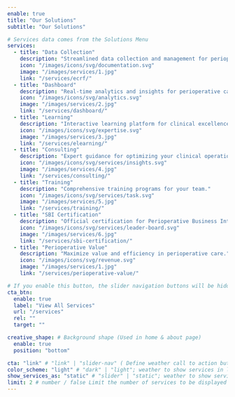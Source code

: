 ```yaml
---
enable: true
title: "Our Solutions"
subtitle: "Our Solutions"

# Services data comes from the Solutions Menu
services:
  - title: "Data Collection"
    description: "Streamlined data collection and management for perioperative, precision care."
    icon: "/images/icons/svg/documentation.svg"
    image: "/images/services/1.jpg"
    link: "/services/ecrf/"
  - title: "Dashboard"
    description: "Real-time analytics and insights for perioperative care."
    icon: "/images/icons/svg/analytics.svg"
    image: "/images/services/2.jpg"
    link: "/services/dashboard/"
  - title: "Learning"
    description: "Interactive learning platform for clinical excellence."
    icon: "/images/icons/svg/expertise.svg"
    image: "/images/services/3.jpg"
    link: "/services/elearning/"
  - title: "Consulting"
    description: "Expert guidance for optimizing your clinical operations."
    icon: "/images/icons/svg/services/insights.svg"
    image: "/images/services/4.jpg"
    link: "/services/consulting/"
  - title: "Training"
    description: "Comprehensive training programs for your team."
    icon: "/images/icons/svg/services/task.svg"
    image: "/images/services/5.jpg"
    link: "/services/training/"
  - title: "SBI Certification"
    description: "Official certification for Perioperative Business Intelligence."
    icon: "/images/icons/svg/services/leader-board.svg"
    image: "/images/services/6.jpg"
    link: "/services/sbi-certification/"
  - title: "Perioperative Value"
    description: "Maximize value and efficiency in perioperative care."
    icon: "/images/icons/svg/revenue.svg"
    image: "/images/services/1.jpg"
    link: "/services/perioperative-value/"

# If you enable this button, the slider navigation buttons will be hidden, and this button will be displayed.
cta_btn:
  enable: true
  label: "View All Services"
  url: "/services"
  rel: ""
  target: ""

creative_shape: # Background shape (Used in home & about page)
  enable: true
  position: "bottom"

cta: "link" # "link" | "slider-nav" ( Define weather call to action button should be slider control or a link )
color_scheme: "light" # "dark" | "light"; weather to show services in light or dark color scheme
show_services_as: "static" # "slider" | "static"; weather to show services as slider or static list
limit: 2 # number / false Limit the number of services to be displayed (Only work if show_services_as is static)
---
```

